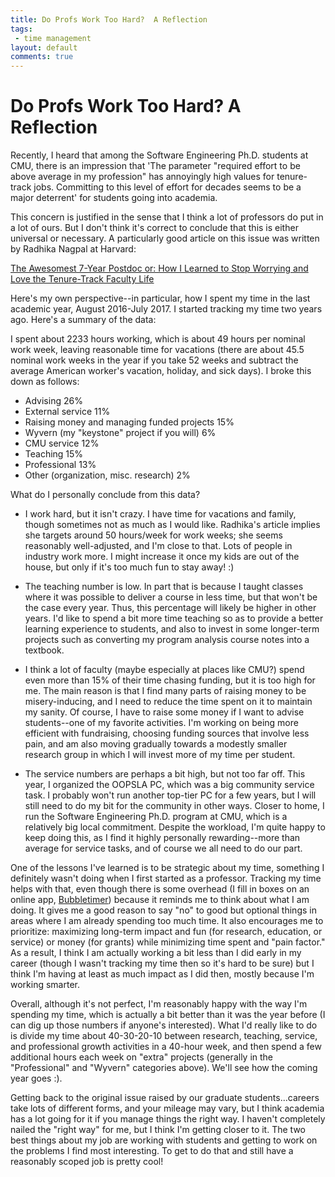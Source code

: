 ```yaml
---
title: Do Profs Work Too Hard?  A Reflection
tags:
 - time management
layout: default
comments: true
---
```




Do Profs Work Too Hard?  A Reflection
=====================================

Recently, I heard that among the Software Engineering Ph.D. students at CMU, there is an impression that 'The parameter "required effort to be above average in my profession" has annoyingly high values for tenure-track jobs. Committing to this level of effort for decades seems to be a major deterrent' for students going into academia.

This concern is justified in the sense that I think a lot of professors do put in a lot of ours.  But I don't think it's correct to conclude that this is
either universal or necessary.  A particularly good article on this issue was written by Radhika Nagpal at Harvard:

[The Awesomest 7-Year Postdoc or: How I Learned to Stop Worrying and Love the Tenure-Track Faculty Life](https://blogs.scientificamerican.com/guest-blog/the-awesomest-7-year-postdoc-or-how-i-learned-to-stop-worrying-and-love-the-tenure-track-faculty-life/)

Here's my own perspective--in particular, how I spent my time in the last academic year, August 2016-July 2017.
I started tracking my time two years ago.  Here's a
summary of the data:

I spent about 2233 hours working, which is about 49 hours per nominal
work week, leaving reasonable time for vacations (there are about 45.5
nominal work weeks in the year if you take 52 weeks and subtract the
average American worker's vacation, holiday, and sick days).  I broke
this down as follows:

* Advising 26%
* External service 11%
* Raising money and managing funded projects 15%
* Wyvern (my "keystone" project if you will) 6%
* CMU service 12%
* Teaching 15%
* Professional 13%
* Other (organization, misc. research) 2%

What do I personally conclude from this data?

* I work hard, but it isn't crazy.  I have time for vacations and
family, though sometimes not as much as I would like.  Radhika's
article implies she targets around 50 hours/week for work weeks; she
seems reasonably well-adjusted, and I'm close to that.  Lots of people
in industry work more.  I might increase it once my kids are out of
the house, but only if it's too much fun to stay away! :)

* The teaching number is low.  In part that is because I taught classes where it was possible to deliver a course in less time, but that won't be the case every year.  Thus, this percentage will likely be higher in other years.  I'd like to spend a bit more time teaching so as to provide a better learning experience to students, and also to invest in some longer-term projects such as converting my program analysis course notes into a textbook.

* I think a lot of faculty (maybe especially at places like CMU?) spend even more than 15% of their time chasing funding, but it is too high for me.  The main reason is that I find many parts of raising money to be misery-inducing, and I need to reduce the time spent on it to maintain my sanity.  Of course, I have to raise some money if I want to advise students--one of my favorite activities.  I'm working on being more efficient with fundraising, choosing funding sources that involve less pain, and am also moving gradually towards a modestly smaller research group in which I will invest more of my time per student.

* The service numbers are perhaps a bit high, but not too far off.  This year, I organized the OOPSLA PC, which was a big community service task.  I probably won't run another top-tier PC for a few years, but I will still need to do my bit for the community in other ways.  Closer to home, I run the Software Engineering Ph.D. program at CMU, which is a relatively big local commitment.  Despite the workload, I'm quite happy to keep doing this, as I find it highly personally rewarding--more than average for service tasks, and of course we all need to do our part.

One of the lessons I've learned is to be strategic about my time,
something I definitely wasn't doing when I first started as a
professor.  Tracking my time helps with that, even though there is
some overhead (I fill in boxes on an online app, [Bubbletimer](http://bubbletimer.com/)) because
it reminds me to think about what I am doing.  It gives me a good
reason to say "no" to good but optional things in areas where I am
already spending too much time.  It also encourages me to prioritize:
maximizing long-term impact and fun (for research, education, or
service) or money (for grants) while minimizing time spent and "pain
factor."  As a result, I think I am actually working a bit less than I
did early in my career (though I wasn't tracking my time then so it's
hard to be sure) but I think I'm having at least as much impact as I
did then, mostly because I'm working smarter.

Overall, although it's not perfect, I'm reasonably happy with the way I'm spending my time, which is actually a bit better than it was the year before (I can dig up those numbers if anyone's interested).  What I'd really like to do is divide my time about 40-30-20-10 between research, teaching, service, and professional growth activities in a 40-hour week, and then spend a few additional hours each week on "extra" projects (generally in the "Professional" and "Wyvern" categories above).  We'll see how the coming year goes :).

Getting back to the original issue raised by our graduate students...careers take lots of different forms, and your mileage may vary, but I
think academia has a lot going for it if you manage things the right
way.  I haven't completely nailed the "right way" for me, but I think I'm getting closer to it.
The two best things about my job are working with
students and getting to work on the problems I find most interesting.
To get to do that and still have a reasonably scoped job is pretty cool!
